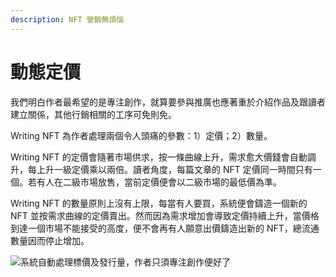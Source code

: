 ```yaml
---
description: NFT 營銷無煩惱
---
```


# 動態定價

我們明白作者最希望的是專注創作，就算要參與推廣也應著重於介紹作品及跟讀者建立關係，其他行銷相關的工序可免則免。

Writing NFT 為作者處理兩個令人頭痛的參數：1）定價；2）數量。

Writing NFT 的定價會隨著市場供求，按一條曲線上升，需求愈大價錢會自動調升，每上升一級定價乘以兩倍。讀者角度，每篇文章的 NFT 定價同一時間只有一個。若有人在二級市場放售，當前定價便會以二級市場的最低價為準。

Writing NFT 的數量原則上沒有上限，每當有人要買，系統便會鑄造一個新的 NFT 並按需求曲線的定價賣出。然而因為需求增加會導致定價持續上升，當價格到達一個市場不能接受的高度，便不會再有人願意出價鑄造出新的 NFT，總流通數量因而停止增加。

![系統自動處理標價及發行量，作者只須專注創作便好了](../../../.gitbook/assets/ISCN-1024x724.webp)
